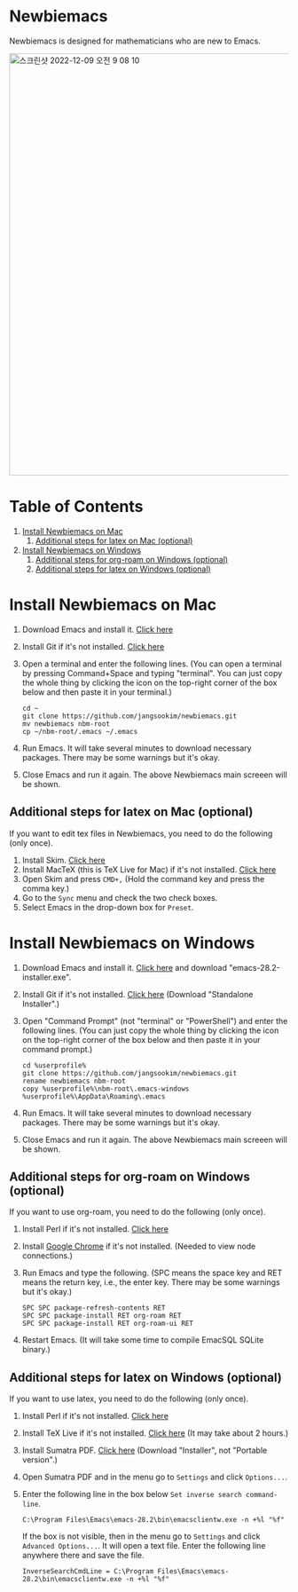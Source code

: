 # Newbiemacs

Newbiemacs is designed for mathematicians who are new to Emacs.

<img width="761" alt="스크린샷 2022-12-09 오전 9 08 10" src="https://user-images.githubusercontent.com/24665391/206592642-764fc8db-ae97-4b63-a6c9-0cee7e21ca15.png">



# Table of Contents

1.  [Install Newbiemacs on Mac](#orgad8456a)
    1.  [Additional steps for latex on Mac (optional)](#org435d3d6)
2.  [Install Newbiemacs on Windows](#org0f2388d)
    1.  [Additional steps for org-roam on Windows (optional)](#org8dc06a2)
    2.  [Additional steps for latex on Windows (optional)](#orgadec0fc)


<a id="orgad8456a"></a>

# Install Newbiemacs on Mac

1.  Download Emacs and install it. [Click here](https://emacsformacosx.com/)
2.  Install Git if it's not installed. [Click here](https://git-scm.com/book/en/v2/Getting-Started-Installing-Git)
3.  Open a terminal and enter the following lines. (You can open a
    terminal by pressing Command+Space and typing "terminal". You can
    just copy the whole thing by clicking the icon on the top-right
    corner of the box below and then paste it in your terminal.)
    
        cd ~
        git clone https://github.com/jangsookim/newbiemacs.git
        mv newbiemacs nbm-root
        cp ~/nbm-root/.emacs ~/.emacs
4.  Run Emacs. It will take several minutes to download necessary
    packages. There may be some warnings but it's okay.
5.  Close Emacs and run it again. The above Newbiemacs main screeen will be shown.


<a id="org435d3d6"></a>

## Additional steps for latex on Mac (optional)

If you want to edit tex files in Newbiemacs, you need to do the following (only once).

1.  Install Skim. [Click here](https://skim-app.sourceforge.io/)
2.  Install MacTeX (this is TeX Live for Mac) if it's not installed. [Click here](https://www.tug.org/mactex/)
3.  Open Skim and press `CMD+,` (Hold the command key and press the comma key.)
4.  Go to the `Sync` menu and check the two check boxes.
5.  Select Emacs in the drop-down box for `Preset`.


<a id="org0f2388d"></a>

# Install Newbiemacs on Windows

1.  Download Emacs and install it. [Click here](http://ftp.jaist.ac.jp/pub/GNU/emacs/windows/emacs-28/) and download "emacs-28.2-installer.exe".
2.  Install Git if it's not installed. [Click here](https://git-scm.com/download/win) (Download "Standalone Installer".)
3.  Open "Command Prompt" (not "terminal" or "PowerShell") and enter the following
    lines. (You can just copy the whole thing by clicking the icon on
    the top-right corner of the box below and then paste it in your
    command prompt.)
    
        cd %userprofile%
        git clone https://github.com/jangsookim/newbiemacs.git
        rename newbiemacs nbm-root
        copy %userprofile%\nbm-root\.emacs-windows %userprofile%\AppData\Roaming\.emacs
4.  Run Emacs. It will take several minutes to download necessary packages. There
    may be some warnings but it's okay.
5.  Close Emacs and run it again. The above Newbiemacs main screeen will be shown.


<a id="org8dc06a2"></a>

## Additional steps for org-roam on Windows (optional)

If you want to use org-roam, you need to do the following (only once). 

1.  Install Perl if it's not installed. [Click here](https://strawberryperl.com/)
2.  Install [Google Chrome](https://www.google.com/chrome/) if it's not installed. (Needed to view node connections.)
3.  Run Emacs and type the following. (SPC means the space key and RET
    means the return key, i.e., the enter key. There may be some warnings but it's okay.)
    
        SPC SPC package-refresh-contents RET
        SPC SPC package-install RET org-roam RET
        SPC SPC package-install RET org-roam-ui RET
4.  Restart Emacs. (It will take some time to compile EmacSQL SQLite binary.)


<a id="orgadec0fc"></a>

## Additional steps for latex on Windows (optional)

If you want to use latex, you need to do the following (only once). 

1.  Install Perl if it's not installed. [Click here](https://strawberryperl.com/)
2.  Install TeX Live if it's not installed. [Click here](https://www.tug.org/texlive/windows.html) (It may take about 2 hours.)
3.  Install Sumatra PDF. [Click here](https://www.sumatrapdfreader.org/free-pdf-reader) (Download "Installer", not "Portable version".)
4.  Open Sumatra PDF and in the menu go to `Settings` and click `Options...`.
5.  Enter the following line in the box below `Set inverse search command-line`.
    
        C:\Program Files\Emacs\emacs-28.2\bin\emacsclientw.exe -n +%l "%f"
    
    If the box is not visible, then in the menu go to `Settings` and click `Advanced Options...`.
    It will open a text file. Enter the following line anywhere there and save the file.
    
        InverseSearchCmdLine = C:\Program Files\Emacs\emacs-28.2\bin\emacsclientw.exe -n +%l "%f"

